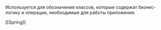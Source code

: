Используется для обозначения классов, которые содержат бизнес-логику и операции, необходимые для работы приложения.

[[Spring]]